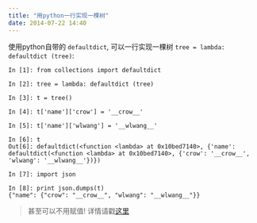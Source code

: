 ```yaml
---
title: "用python一行实现一棵树"
date: 2014-07-22 14:40
---
```


使用python自带的 `defaultdict`, 可以一行实现一棵树 `tree = lambda: defaultdict (tree)`:

    In [1]: from collections import defaultdict

    In [2]: tree = lambda: defaultdict (tree)

    In [3]: t = tree()

    In [4]: t['name']['crow'] = '__crow__'

    In [5]: t['name']['wlwang'] = '__wlwang__'

    In [6]: t
    Out[6]: defaultdict(<function <lambda> at 0x10bed7140>, {'name': defaultdict(<function <lambda> at 0x10bed7140>, {'crow': '__crow__', 'wlwang': '__wlwang__'})})

    In [7]: import json

    In [8]: print json.dumps(t)
    {"name": {"crow": "__crow__", "wlwang": "__wlwang__"}}

> 甚至可以不用赋值! 详情请戳[这里](https://gist.github.com/hrldcpr/2012250)
